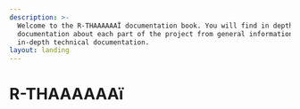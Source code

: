 ```yaml
---
description: >-
  Welcome to the R-THAAAAAAÏ documentation book. You will find in depth
  documentation about each part of the project from general informations to an
  in-depth technical documentation.
layout: landing
---
```


# R-THAAAAAAï

